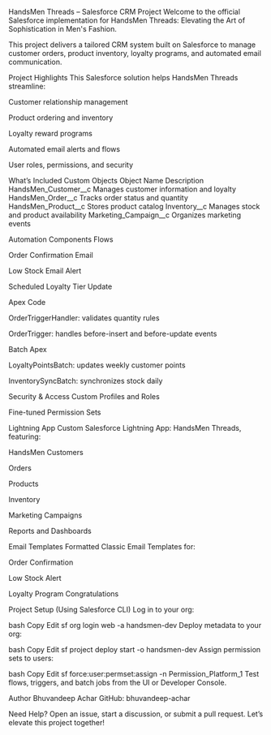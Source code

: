 HandsMen Threads – Salesforce CRM Project
Welcome to the official Salesforce implementation for HandsMen Threads: Elevating the Art of Sophistication in Men's Fashion.

This project delivers a tailored CRM system built on Salesforce to manage customer orders, product inventory, loyalty programs, and automated email communication.

Project Highlights
This Salesforce solution helps HandsMen Threads streamline:

Customer relationship management

Product ordering and inventory

Loyalty reward programs

Automated email alerts and flows

User roles, permissions, and security

What’s Included
Custom Objects
Object Name	Description
HandsMen_Customer__c	Manages customer information and loyalty
HandsMen_Order__c	Tracks order status and quantity
HandsMen_Product__c	Stores product catalog
Inventory__c	Manages stock and product availability
Marketing_Campaign__c	Organizes marketing events

Automation Components
Flows

Order Confirmation Email

Low Stock Email Alert

Scheduled Loyalty Tier Update

Apex Code

OrderTriggerHandler: validates quantity rules

OrderTrigger: handles before-insert and before-update events

Batch Apex

LoyaltyPointsBatch: updates weekly customer points

InventorySyncBatch: synchronizes stock daily

Security & Access
Custom Profiles and Roles

Fine-tuned Permission Sets

Lightning App
Custom Salesforce Lightning App: HandsMen Threads, featuring:

HandsMen Customers

Orders

Products

Inventory

Marketing Campaigns

Reports and Dashboards

Email Templates
Formatted Classic Email Templates for:

Order Confirmation

Low Stock Alert

Loyalty Program Congratulations

Project Setup (Using Salesforce CLI)
Log in to your org:

bash
Copy
Edit
sf org login web -a handsmen-dev
Deploy metadata to your org:

bash
Copy
Edit
sf project deploy start -o handsmen-dev
Assign permission sets to users:

bash
Copy
Edit
sf force:user:permset:assign -n Permission_Platform_1
Test flows, triggers, and batch jobs from the UI or Developer Console.

Author
Bhuvandeep Achar
GitHub: bhuvandeep-achar

Need Help?
Open an issue, start a discussion, or submit a pull request. Let’s elevate this project together!
